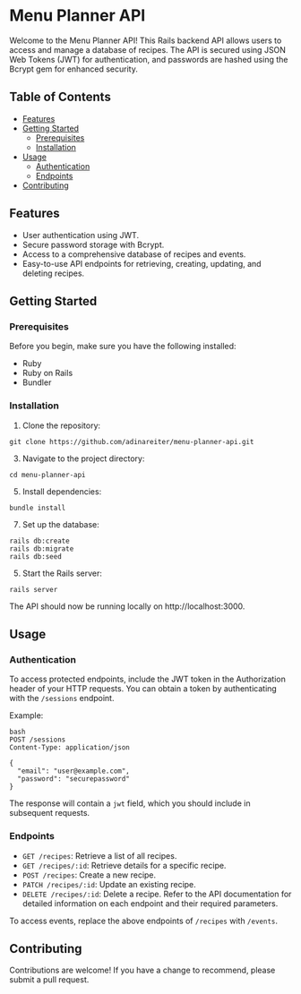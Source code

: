 # Menu Planner API

Welcome to the Menu Planner API! This Rails backend API allows users to access and manage a database of recipes. The API is secured using JSON Web Tokens (JWT) for authentication, and passwords are hashed using the Bcrypt gem for enhanced security.

## Table of Contents
- [Features](https://github.com/adinareiter/menu-planner-api/blob/main/README.md#features)
- [Getting Started](https://github.com/adinareiter/menu-planner-api/blob/main/README.md#getting-started)
  - [Prerequisites](https://github.com/adinareiter/menu-planner-api/blob/main/README.md#prerequisites)
  - [Installation](https://github.com/adinareiter/menu-planner-api/blob/main/README.md#installation)
- [Usage](https://github.com/adinareiter/menu-planner-api/blob/main/README.md#usage)
  - [Authentication](https://github.com/adinareiter/menu-planner-api/blob/main/README.md#authentication)
  - [Endpoints](https://github.com/adinareiter/menu-planner-api/blob/main/README.md#endpoints)
- [Contributing](https://github.com/adinareiter/menu-planner-api/blob/main/README.md#contributing)

## Features
- User authentication using JWT.
- Secure password storage with Bcrypt.
- Access to a comprehensive database of recipes and events.
- Easy-to-use API endpoints for retrieving, creating, updating, and deleting recipes.

## Getting Started
### Prerequisites
Before you begin, make sure you have the following installed:
- Ruby
- Ruby on Rails
- Bundler

### Installation
1. Clone the repository:
```
git clone https://github.com/adinareiter/menu-planner-api.git
```
3. Navigate to the project directory:
```
cd menu-planner-api
```
5. Install dependencies:
```
bundle install
```
7. Set up the database:
```
rails db:create
rails db:migrate
rails db:seed
```
5. Start the Rails server:
```
rails server
```

The API should now be running locally on http://localhost:3000.

## Usage
### Authentication
To access protected endpoints, include the JWT token in the Authorization header of your HTTP requests. You can obtain a token by authenticating with the `/sessions` endpoint.

Example:

```
bash
POST /sessions
Content-Type: application/json

{
  "email": "user@example.com",
  "password": "securepassword"
}
```
The response will contain a `jwt` field, which you should include in subsequent requests.

### Endpoints
- `GET /recipes`: Retrieve a list of all recipes.
- `GET /recipes/:id`: Retrieve details for a specific recipe.
- `POST /recipes`: Create a new recipe.
- `PATCH /recipes/:id`: Update an existing recipe.
- `DELETE /recipes/:id`: Delete a recipe. Refer to the API documentation for detailed information on each endpoint and their required parameters.

To access events, replace the above endpoints of `/recipes` with `/events`.

## Contributing
Contributions are welcome! If you have a change to recommend, please submit a pull request.

